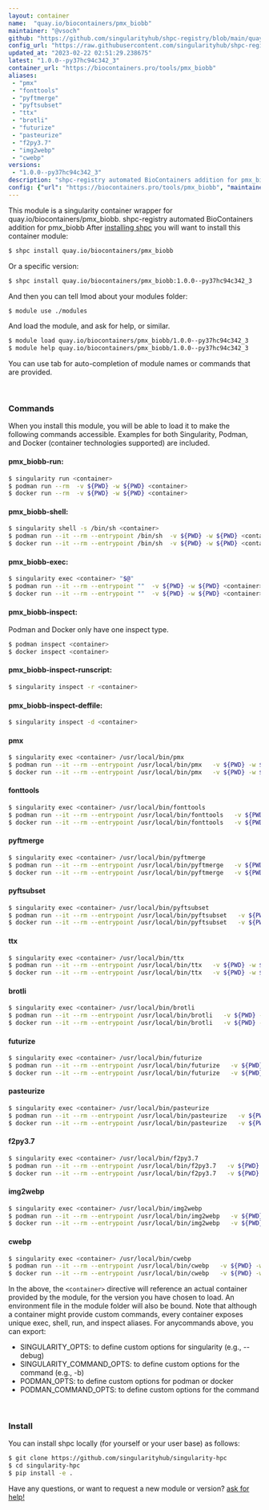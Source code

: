 ```yaml
---
layout: container
name:  "quay.io/biocontainers/pmx_biobb"
maintainer: "@vsoch"
github: "https://github.com/singularityhub/shpc-registry/blob/main/quay.io/biocontainers/pmx_biobb/container.yaml"
config_url: "https://raw.githubusercontent.com/singularityhub/shpc-registry/main/quay.io/biocontainers/pmx_biobb/container.yaml"
updated_at: "2023-02-22 02:51:29.238675"
latest: "1.0.0--py37hc94c342_3"
container_url: "https://biocontainers.pro/tools/pmx_biobb"
aliases:
 - "pmx"
 - "fonttools"
 - "pyftmerge"
 - "pyftsubset"
 - "ttx"
 - "brotli"
 - "futurize"
 - "pasteurize"
 - "f2py3.7"
 - "img2webp"
 - "cwebp"
versions:
 - "1.0.0--py37hc94c342_3"
description: "shpc-registry automated BioContainers addition for pmx_biobb"
config: {"url": "https://biocontainers.pro/tools/pmx_biobb", "maintainer": "@vsoch", "description": "shpc-registry automated BioContainers addition for pmx_biobb", "latest": {"1.0.0--py37hc94c342_3": "sha256:131e2e50a98da7e1dfe8d1f4c33e80d3cf1ef6d5c87486115800d4252a38e12d"}, "tags": {"1.0.0--py37hc94c342_3": "sha256:131e2e50a98da7e1dfe8d1f4c33e80d3cf1ef6d5c87486115800d4252a38e12d"}, "docker": "quay.io/biocontainers/pmx_biobb", "aliases": {"pmx": "/usr/local/bin/pmx", "fonttools": "/usr/local/bin/fonttools", "pyftmerge": "/usr/local/bin/pyftmerge", "pyftsubset": "/usr/local/bin/pyftsubset", "ttx": "/usr/local/bin/ttx", "brotli": "/usr/local/bin/brotli", "futurize": "/usr/local/bin/futurize", "pasteurize": "/usr/local/bin/pasteurize", "f2py3.7": "/usr/local/bin/f2py3.7", "img2webp": "/usr/local/bin/img2webp", "cwebp": "/usr/local/bin/cwebp"}}
---
```


This module is a singularity container wrapper for quay.io/biocontainers/pmx_biobb.
shpc-registry automated BioContainers addition for pmx_biobb
After [installing shpc](#install) you will want to install this container module:


```bash
$ shpc install quay.io/biocontainers/pmx_biobb
```

Or a specific version:

```bash
$ shpc install quay.io/biocontainers/pmx_biobb:1.0.0--py37hc94c342_3
```

And then you can tell lmod about your modules folder:

```bash
$ module use ./modules
```

And load the module, and ask for help, or similar.

```bash
$ module load quay.io/biocontainers/pmx_biobb/1.0.0--py37hc94c342_3
$ module help quay.io/biocontainers/pmx_biobb/1.0.0--py37hc94c342_3
```

You can use tab for auto-completion of module names or commands that are provided.

<br>

### Commands

When you install this module, you will be able to load it to make the following commands accessible.
Examples for both Singularity, Podman, and Docker (container technologies supported) are included.

#### pmx_biobb-run:

```bash
$ singularity run <container>
$ podman run --rm  -v ${PWD} -w ${PWD} <container>
$ docker run --rm  -v ${PWD} -w ${PWD} <container>
```

#### pmx_biobb-shell:

```bash
$ singularity shell -s /bin/sh <container>
$ podman run --it --rm --entrypoint /bin/sh  -v ${PWD} -w ${PWD} <container>
$ docker run --it --rm --entrypoint /bin/sh  -v ${PWD} -w ${PWD} <container>
```

#### pmx_biobb-exec:

```bash
$ singularity exec <container> "$@"
$ podman run --it --rm --entrypoint ""  -v ${PWD} -w ${PWD} <container> "$@"
$ docker run --it --rm --entrypoint ""  -v ${PWD} -w ${PWD} <container> "$@"
```

#### pmx_biobb-inspect:

Podman and Docker only have one inspect type.

```bash
$ podman inspect <container>
$ docker inspect <container>
```

#### pmx_biobb-inspect-runscript:

```bash
$ singularity inspect -r <container>
```

#### pmx_biobb-inspect-deffile:

```bash
$ singularity inspect -d <container>
```


#### pmx

```bash
$ singularity exec <container> /usr/local/bin/pmx
$ podman run --it --rm --entrypoint /usr/local/bin/pmx   -v ${PWD} -w ${PWD} <container> -c " $@"
$ docker run --it --rm --entrypoint /usr/local/bin/pmx   -v ${PWD} -w ${PWD} <container> -c " $@"
```


#### fonttools

```bash
$ singularity exec <container> /usr/local/bin/fonttools
$ podman run --it --rm --entrypoint /usr/local/bin/fonttools   -v ${PWD} -w ${PWD} <container> -c " $@"
$ docker run --it --rm --entrypoint /usr/local/bin/fonttools   -v ${PWD} -w ${PWD} <container> -c " $@"
```


#### pyftmerge

```bash
$ singularity exec <container> /usr/local/bin/pyftmerge
$ podman run --it --rm --entrypoint /usr/local/bin/pyftmerge   -v ${PWD} -w ${PWD} <container> -c " $@"
$ docker run --it --rm --entrypoint /usr/local/bin/pyftmerge   -v ${PWD} -w ${PWD} <container> -c " $@"
```


#### pyftsubset

```bash
$ singularity exec <container> /usr/local/bin/pyftsubset
$ podman run --it --rm --entrypoint /usr/local/bin/pyftsubset   -v ${PWD} -w ${PWD} <container> -c " $@"
$ docker run --it --rm --entrypoint /usr/local/bin/pyftsubset   -v ${PWD} -w ${PWD} <container> -c " $@"
```


#### ttx

```bash
$ singularity exec <container> /usr/local/bin/ttx
$ podman run --it --rm --entrypoint /usr/local/bin/ttx   -v ${PWD} -w ${PWD} <container> -c " $@"
$ docker run --it --rm --entrypoint /usr/local/bin/ttx   -v ${PWD} -w ${PWD} <container> -c " $@"
```


#### brotli

```bash
$ singularity exec <container> /usr/local/bin/brotli
$ podman run --it --rm --entrypoint /usr/local/bin/brotli   -v ${PWD} -w ${PWD} <container> -c " $@"
$ docker run --it --rm --entrypoint /usr/local/bin/brotli   -v ${PWD} -w ${PWD} <container> -c " $@"
```


#### futurize

```bash
$ singularity exec <container> /usr/local/bin/futurize
$ podman run --it --rm --entrypoint /usr/local/bin/futurize   -v ${PWD} -w ${PWD} <container> -c " $@"
$ docker run --it --rm --entrypoint /usr/local/bin/futurize   -v ${PWD} -w ${PWD} <container> -c " $@"
```


#### pasteurize

```bash
$ singularity exec <container> /usr/local/bin/pasteurize
$ podman run --it --rm --entrypoint /usr/local/bin/pasteurize   -v ${PWD} -w ${PWD} <container> -c " $@"
$ docker run --it --rm --entrypoint /usr/local/bin/pasteurize   -v ${PWD} -w ${PWD} <container> -c " $@"
```


#### f2py3.7

```bash
$ singularity exec <container> /usr/local/bin/f2py3.7
$ podman run --it --rm --entrypoint /usr/local/bin/f2py3.7   -v ${PWD} -w ${PWD} <container> -c " $@"
$ docker run --it --rm --entrypoint /usr/local/bin/f2py3.7   -v ${PWD} -w ${PWD} <container> -c " $@"
```


#### img2webp

```bash
$ singularity exec <container> /usr/local/bin/img2webp
$ podman run --it --rm --entrypoint /usr/local/bin/img2webp   -v ${PWD} -w ${PWD} <container> -c " $@"
$ docker run --it --rm --entrypoint /usr/local/bin/img2webp   -v ${PWD} -w ${PWD} <container> -c " $@"
```


#### cwebp

```bash
$ singularity exec <container> /usr/local/bin/cwebp
$ podman run --it --rm --entrypoint /usr/local/bin/cwebp   -v ${PWD} -w ${PWD} <container> -c " $@"
$ docker run --it --rm --entrypoint /usr/local/bin/cwebp   -v ${PWD} -w ${PWD} <container> -c " $@"
```



In the above, the `<container>` directive will reference an actual container provided
by the module, for the version you have chosen to load. An environment file in the
module folder will also be bound. Note that although a container
might provide custom commands, every container exposes unique exec, shell, run, and
inspect aliases. For anycommands above, you can export:

 - SINGULARITY_OPTS: to define custom options for singularity (e.g., --debug)
 - SINGULARITY_COMMAND_OPTS: to define custom options for the command (e.g., -b)
 - PODMAN_OPTS: to define custom options for podman or docker
 - PODMAN_COMMAND_OPTS: to define custom options for the command

<br>

### Install

You can install shpc locally (for yourself or your user base) as follows:

```bash
$ git clone https://github.com/singularityhub/singularity-hpc
$ cd singularity-hpc
$ pip install -e .
```

Have any questions, or want to request a new module or version? [ask for help!](https://github.com/singularityhub/singularity-hpc/issues)